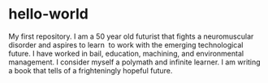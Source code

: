 # hello-world
My first repository. 
I am a 50 year old futurist that fights a neuromuscular disorder and aspires to learn  to work with the emerging technological future. I have worked in bail, education, machining, and environmental management. I consider myself a polymath and infinite learner. I am writing a book that tells of a frighteningly hopeful future.
